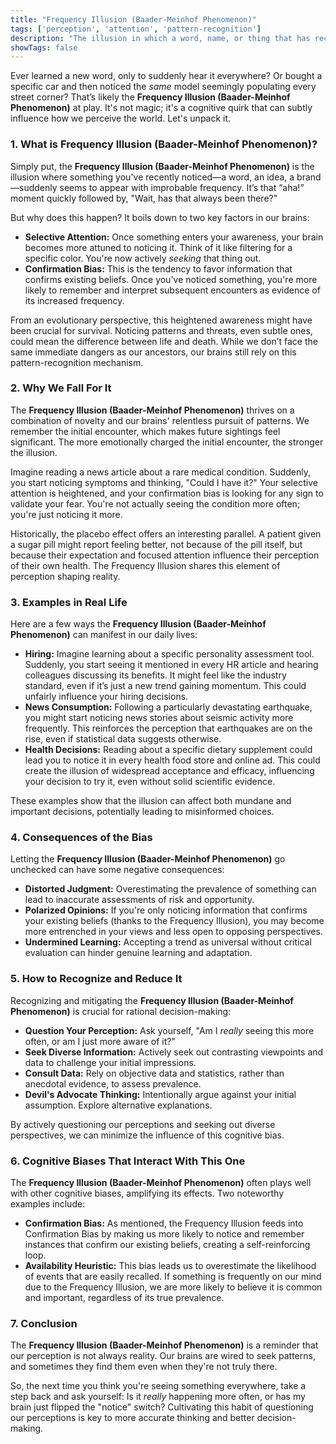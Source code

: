 ```yaml
---
title: "Frequency Illusion (Baader-Meinhof Phenomenon)"
tags: ['perception', 'attention', 'pattern-recognition']
description: "The illusion in which a word, name, or thing that has recently come to one's attention suddenly seems to appear with improbable frequency."
showTags: false
---
```



Ever learned a new word, only to suddenly hear it everywhere? Or bought a specific car and then noticed the *same* model seemingly populating every street corner? That’s likely the **Frequency Illusion (Baader-Meinhof Phenomenon)** at play. It's not magic; it's a cognitive quirk that can subtly influence how we perceive the world. Let's unpack it.

### 1. What is Frequency Illusion (Baader-Meinhof Phenomenon)?

Simply put, the **Frequency Illusion (Baader-Meinhof Phenomenon)** is the illusion where something you've recently noticed—a word, an idea, a brand—suddenly seems to appear with improbable frequency. It’s that “aha!” moment quickly followed by, "Wait, has that always been there?"

But why does this happen? It boils down to two key factors in our brains:

*   **Selective Attention:** Once something enters your awareness, your brain becomes more attuned to noticing it. Think of it like filtering for a specific color. You're now actively *seeking* that thing out.
*   **Confirmation Bias:** This is the tendency to favor information that confirms existing beliefs. Once you've noticed something, you're more likely to remember and interpret subsequent encounters as evidence of its increased frequency.

From an evolutionary perspective, this heightened awareness might have been crucial for survival. Noticing patterns and threats, even subtle ones, could mean the difference between life and death. While we don’t face the same immediate dangers as our ancestors, our brains still rely on this pattern-recognition mechanism.

### 2. Why We Fall For It

The **Frequency Illusion (Baader-Meinhof Phenomenon)** thrives on a combination of novelty and our brains' relentless pursuit of patterns. We remember the initial encounter, which makes future sightings feel significant. The more emotionally charged the initial encounter, the stronger the illusion.

Imagine reading a news article about a rare medical condition. Suddenly, you start noticing symptoms and thinking, "Could I have it?" Your selective attention is heightened, and your confirmation bias is looking for any sign to validate your fear. You're not actually seeing the condition more often; you're just noticing it more.

Historically, the placebo effect offers an interesting parallel. A patient given a sugar pill might report feeling better, not because of the pill itself, but because their expectation and focused attention influence their perception of their own health. The Frequency Illusion shares this element of perception shaping reality.

### 3. Examples in Real Life

Here are a few ways the **Frequency Illusion (Baader-Meinhof Phenomenon)** can manifest in our daily lives:

*   **Hiring:** Imagine learning about a specific personality assessment tool. Suddenly, you start seeing it mentioned in every HR article and hearing colleagues discussing its benefits. It might feel like the industry standard, even if it’s just a new trend gaining momentum. This could unfairly influence your hiring decisions.
*   **News Consumption:** Following a particularly devastating earthquake, you might start noticing news stories about seismic activity more frequently. This reinforces the perception that earthquakes are on the rise, even if statistical data suggests otherwise.
*   **Health Decisions:** Reading about a specific dietary supplement could lead you to notice it in every health food store and online ad. This could create the illusion of widespread acceptance and efficacy, influencing your decision to try it, even without solid scientific evidence.

These examples show that the illusion can affect both mundane and important decisions, potentially leading to misinformed choices.

### 4. Consequences of the Bias

Letting the **Frequency Illusion (Baader-Meinhof Phenomenon)** go unchecked can have some negative consequences:

*   **Distorted Judgment:** Overestimating the prevalence of something can lead to inaccurate assessments of risk and opportunity.
*   **Polarized Opinions:** If you're only noticing information that confirms your existing beliefs (thanks to the Frequency Illusion), you may become more entrenched in your views and less open to opposing perspectives.
*   **Undermined Learning:** Accepting a trend as universal without critical evaluation can hinder genuine learning and adaptation.

### 5. How to Recognize and Reduce It

Recognizing and mitigating the **Frequency Illusion (Baader-Meinhof Phenomenon)** is crucial for rational decision-making:

*   **Question Your Perception:** Ask yourself, "Am I *really* seeing this more often, or am I just more aware of it?"
*   **Seek Diverse Information:** Actively seek out contrasting viewpoints and data to challenge your initial impressions.
*   **Consult Data:** Rely on objective data and statistics, rather than anecdotal evidence, to assess prevalence.
*   **Devil's Advocate Thinking:** Intentionally argue against your initial assumption. Explore alternative explanations.

By actively questioning our perceptions and seeking out diverse perspectives, we can minimize the influence of this cognitive bias.

### 6. Cognitive Biases That Interact With This One

The **Frequency Illusion (Baader-Meinhof Phenomenon)** often plays well with other cognitive biases, amplifying its effects. Two noteworthy examples include:

*   **Confirmation Bias:** As mentioned, the Frequency Illusion feeds into Confirmation Bias by making us more likely to notice and remember instances that confirm our existing beliefs, creating a self-reinforcing loop.
*   **Availability Heuristic:** This bias leads us to overestimate the likelihood of events that are easily recalled. If something is frequently on our mind due to the Frequency Illusion, we are more likely to believe it is common and important, regardless of its true prevalence.

### 7. Conclusion

The **Frequency Illusion (Baader-Meinhof Phenomenon)** is a reminder that our perception is not always reality. Our brains are wired to seek patterns, and sometimes they find them even when they're not truly there.

So, the next time you think you're seeing something everywhere, take a step back and ask yourself: Is it *really* happening more often, or has my brain just flipped the "notice" switch? Cultivating this habit of questioning our perceptions is key to more accurate thinking and better decision-making.

